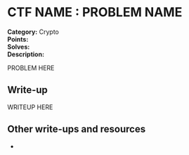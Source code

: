 # CTF NAME : PROBLEM NAME

**Category:** Crypto  
**Points:**  
**Solves:**  
**Description:**  

PROBLEM HERE

## Write-up

WRITEUP HERE

## Other write-ups and resources

*

